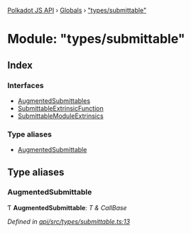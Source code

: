 [Polkadot JS API](../README.md) › [Globals](../globals.md) › ["types/submittable"](_types_submittable_.md)

# Module: "types/submittable"

## Index

### Interfaces

* [AugmentedSubmittables](../interfaces/_types_submittable_.augmentedsubmittables.md)
* [SubmittableExtrinsicFunction](../interfaces/_types_submittable_.submittableextrinsicfunction.md)
* [SubmittableModuleExtrinsics](../interfaces/_types_submittable_.submittablemoduleextrinsics.md)

### Type aliases

* [AugmentedSubmittable](_types_submittable_.md#augmentedsubmittable)

## Type aliases

###  AugmentedSubmittable

Ƭ **AugmentedSubmittable**: *T & CallBase*

*Defined in [api/src/types/submittable.ts:13](https://github.com/polkadot-js/api/blob/02d130f0a0/packages/api/src/types/submittable.ts#L13)*
